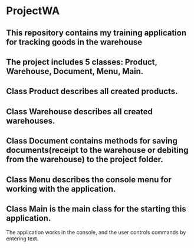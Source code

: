 # ProjectWA
This repository contains my training application for tracking goods in the warehouse
----------------------------------------------------------------------------
The project includes 5 classes: Product, Warehouse, Document, Menu, Main.
----------------------------------------------------------------------------
Class Product describes all created products.
----------------------------------------------------------------------------
Class Warehouse describes all created warehouses.
----------------------------------------------------------------------------
Class Document contains methods for saving documents(receipt to the warehouse or debiting from the warehouse) to the project folder.
------------------------------------------------------------------------------------------------------------------------------------
Class Menu describes the console menu for working with the application.
----------------------------------------------------------------------------
Class Main is the main class for the starting this application.
----------------------------------------------------------------------------
The application works in the console, and the user controls commands by entering text.
